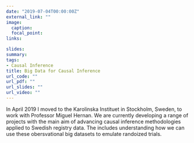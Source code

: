 ```yaml
---
date: "2019-07-04T00:00:00Z"
external_link: ""
image:
  caption:
  focal_point:
links:

slides: 
summary:
tags:
- Causal Inference
title: Big Data for Causal Inference
url_code: ""
url_pdf: ""
url_slides: ""
url_video: ""
---
```


In April 2019 I moved to the Karolinska Instituet in Stockholm, Sweden, to work with Professor Miguel Hernan. We are currently developing a range of projects with the main aim of advancing causal inference methodologies applied to Swedish registry data. The includes understanding how we can use these obersvational big datasets to emulate randoized trials.